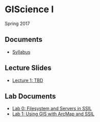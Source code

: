 # GIScience I
Spring 2017

## Documents

* [Syllabus](https://jblairpdx.github.io/GIScience_I/syllabus.html)

## Lecture Slides

* [Lecture 1: TBD](https://jblairpdx.github.io/GIScience_I/slides/lecture_00.html)

## Lab Documents

* [Lab 0: Filesystem and Servers in SSIL](https://jblairpdx.github.io/GIScience_I/labs/lab_0.html)
* [Lab 1: Using GIS with ArcMap and SSIL](https://jblairpdx.github.io/GIScience_I/labs/lab_1.html)
